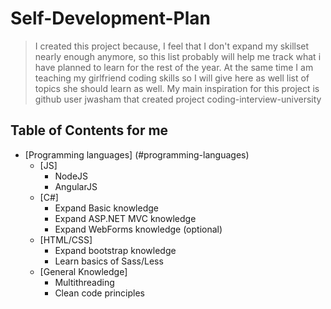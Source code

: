 # Self-Development-Plan

> I created this project because, I feel that I don't expand my skillset nearly enough anymore, 
> so this list probably will help me track what i have planned to learn for the rest of the year.
> At the same time I am teaching my girlfriend coding skills so I will give here as well list of topics
> she should learn as well. My main inspiration for this project is github user jwasham that created project
> coding-interview-university

## Table of Contents for me

- [Programming languages] (#programming-languages)
  - [JS] 
    - NodeJS
    - AngularJS
  - [C#]
    - Expand Basic knowledge
    - Expand ASP.NET MVC knowledge
    - Expand WebForms knowledge (optional)
  - [HTML/CSS]
    - Expand bootstrap knowledge 
    - Learn basics of Sass/Less
  - [General Knowledge]
    - Multithreading
    - Clean code principles
    
